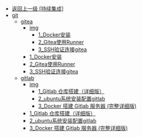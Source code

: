 - [返回上一级 [持续集成]](后端/持续集成/)
- [git](后端/持续集成/git/)
  - [gitea](后端/持续集成/git/gitea/)
    - [img](后端/持续集成/git/gitea/img/)
      - [1_Docker安装](后端/持续集成/git/gitea/img/1_Docker安装/)
      - [2_Gitea使用Runner](后端/持续集成/git/gitea/img/2_Gitea使用Runner/)
      - [3_SSH验证连接gitea](后端/持续集成/git/gitea/img/3_SSH验证连接gitea/)
    - [1_Docker安装](后端/持续集成/git/gitea/1_Docker安装.md)
    - [2_Gitea使用Runner](后端/持续集成/git/gitea/2_Gitea使用Runner.md)
    - [3_SSH验证连接gitea](后端/持续集成/git/gitea/3_SSH验证连接gitea.md)
  - [gitlab](后端/持续集成/git/gitlab/)
    - [img](后端/持续集成/git/gitlab/img/)
      - [1_Gitlab 仓库搭建（详细版）](后端/持续集成/git/gitlab/img/1_Gitlab%20仓库搭建（详细版）/)
      - [2_ubuntu系统安装配置gitlab](后端/持续集成/git/gitlab/img/2_ubuntu系统安装配置gitlab/)
      - [3_Docker 搭建 Gitlab 服务器 (完整详细版)](后端/持续集成/git/gitlab/img/3_Docker%20搭建%20Gitlab%20服务器%20(完整详细版)/)
    - [1_Gitlab 仓库搭建（详细版）](后端/持续集成/git/gitlab/1_Gitlab%20仓库搭建（详细版）.md)
    - [2_ubuntu系统安装配置gitlab](后端/持续集成/git/gitlab/2_ubuntu系统安装配置gitlab.md)
    - [3_Docker 搭建 Gitlab 服务器 (完整详细版)](后端/持续集成/git/gitlab/3_Docker%20搭建%20Gitlab%20服务器%20(完整详细版).md)
